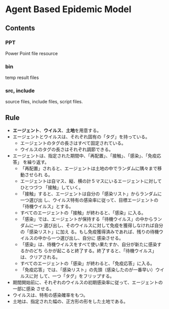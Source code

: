 # Agent Based Epidemic Model

## Contents

### PPT
Power Point file
resource

### bin
temp result files

### src, include
source files, include files, script files.

## Rule
- **エージェント**、**ウイルス**、**土地**を用意する。
- エージェントとウイルスは、それぞれ固有の「タグ」を持っている。
   - エージェントのタグの長さはすべて固定されている。
   - ウイルスのタグの長さはそれぞれ調節できる。
- エージェントは、指定された期間中、「再配置」、「接触」、「感染」、「免疫応答」
    を繰り返す。
   - 「再配置」されると、エージェントは土地の中でランダムに隅々まで移動させられ
   る。
   - エージェントは自マス、縦、横の計５マスにいるエージェントに対してひとつづつ
   「接触」していく。
   - 「接触」すると、エージェントは自分の「感染リスト」からランダムに一つ選び出
   し、ウイルス特有の感染率に従って、目標エージェントの「待機ウイルス」とする。
   - すべてのエージェントの「接触」が終わると、「感染」に入る。
   - 「感染」では、エージェントが保持する「待機ウイルス」の中からランダムに一つ
   選び出し、そのウイルスに対して免疫を獲得しなければ自分の「感染リスト」に加え
   る。もし免疫獲得済みであれば、残りの待機ウイルスの中から一つ選び出し、自分に
   感染させる。
   - 「感染」は、待機ウイルスをすべて使い果たすか、自分が新たに感染するかのどち
   らかが起こると終了する。終了すると、「待機ウイルス」は、クリアされる。
   - すべてのエージェントの「感染」が終わると、「免疫応答」に入る。
   - 「免疫応答」では、「感染リスト」の先頭（感染したのが一番早い）ウイルスに対
   して、一つ「タグ」をフリップする。
- 期間開始前に、それぞれのウイルスの初期感染率に従って、エージェントの一部に感染
させる。
- ウイルスは、特有の感染確率をもつ。
- 土地は、指定された幅の、正方形の形をした土地である。
